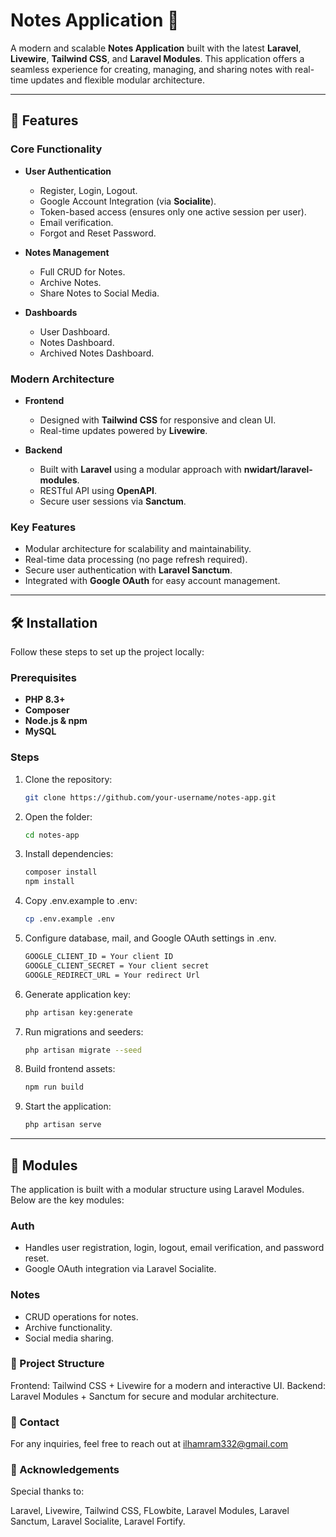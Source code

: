 # Notes Application 📓

A modern and scalable **Notes Application** built with the latest **Laravel**, **Livewire**, **Tailwind CSS**, and **Laravel Modules**. This application offers a seamless experience for creating, managing, and sharing notes with real-time updates and flexible modular architecture.

---

## 🚀 Features

### **Core Functionality**
- **User Authentication**
  - Register, Login, Logout.
  - Google Account Integration (via **Socialite**).
  - Token-based access (ensures only one active session per user).
  - Email verification.
  - Forgot and Reset Password.

- **Notes Management**
  - Full CRUD for Notes.
  - Archive Notes.
  - Share Notes to Social Media.

- **Dashboards**
  - User Dashboard.
  - Notes Dashboard.
  - Archived Notes Dashboard.

### **Modern Architecture**
- **Frontend**
  - Designed with **Tailwind CSS** for responsive and clean UI.
  - Real-time updates powered by **Livewire**.
  
- **Backend**
  - Built with **Laravel** using a modular approach with **nwidart/laravel-modules**.
  - RESTful API using **OpenAPI**.
  - Secure user sessions via **Sanctum**.

### **Key Features**
- Modular architecture for scalability and maintainability.
- Real-time data processing (no page refresh required).
- Secure user authentication with **Laravel Sanctum**.
- Integrated with **Google OAuth** for easy account management.

---

## 🛠️ Installation

Follow these steps to set up the project locally:

### Prerequisites
- **PHP 8.3+**
- **Composer**
- **Node.js & npm**
- **MySQL**

### Steps
1. Clone the repository:
   ```bash
   git clone https://github.com/your-username/notes-app.git

2. Open the folder:
   ```bash
   cd notes-app
   
3. Install dependencies:
   ```bash
   composer install
   npm install
   
4. Copy .env.example to .env:
   ```bash
   cp .env.example .env

5. Configure database, mail, and Google OAuth settings in .env.
   ```bash
   GOOGLE_CLIENT_ID = Your client ID
   GOOGLE_CLIENT_SECRET = Your client secret
   GOOGLE_REDIRECT_URL = Your redirect Url
   
7. Generate application key:
   ```bash
   php artisan key:generate

8. Run migrations and seeders:
   ```bash
   php artisan migrate --seed
   
9. Build frontend assets:
   ```bash
   npm run build

10. Start the application:
    ```bash
    php artisan serve

---

## 🌟 Modules
The application is built with a modular structure using Laravel Modules. Below are the key modules:


### **Auth**
- Handles user registration, login, logout, email verification, and password reset.
- Google OAuth integration via Laravel Socialite.

### **Notes**
- CRUD operations for notes.
- Archive functionality.
- Social media sharing.

### 📂 Project Structure
Frontend: Tailwind CSS + Livewire for a modern and interactive UI.
Backend: Laravel Modules + Sanctum for secure and modular architecture.


### 📧 Contact
For any inquiries, feel free to reach out at ilhamram332@gmail.com

### 🙌 Acknowledgements
Special thanks to:

Laravel, Livewire, Tailwind CSS, FLowbite, Laravel Modules, Laravel Sanctum, Laravel Socialite, Laravel Fortify.
